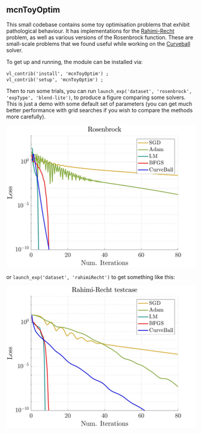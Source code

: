 ## mcnToyOptim


This small codebase contains some toy optimisation problems that exhibit pathological behaviour.  It has implementations for the [Rahimi-Recht](https://github.com/benjamin-recht/shallow-linear-net/blob/master/TwoLayerLinearNets.ipynb) problem, as well as various versions of the Rosenbrock function.  These are small-scale problems that we found useful while working on the [Curveball](https://github.com/jotaf98/curveball) solver.

To get up and running, the module can be installed via:

```
vl_contrib('install', 'mcnToyOptim') ;
vl_contrib('setup', 'mcnToyOptim') ;
```

Then to run some trials, you can run `launch_exp('dataset', 'rosenbrock', 'expType', 'blend-lite')`, to produce a figure comparing some solvers.  This is just a demo with some default set of parameters (you can get much better performance with grid searches if you wish to compare the methods more carefully).

![rosenbrock](misc/rosenbrock.jpg)

or `launch_exp('dataset', 'rahimiRecht')` to get something like this:

![rosenbrock](misc/rahimi-recht.jpg)